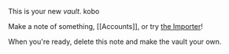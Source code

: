 This is your new *vault*. kobo


Make a note of something, [[Accounts]], or try [the Importer](https://help.obsidian.md/Plugins/Importer)!

When you're ready, delete this note and make the vault your own.
